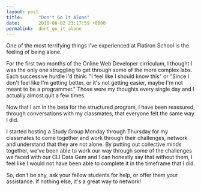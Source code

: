 ```yaml
---
layout: post
title:      "Don't Go It Alone"
date:       2018-08-02 23:17:59 +0000
permalink:  dont_go_it_alone
---
```



One of the most terrifying things I've experienced at Flatiron School is the feeling of being alone.

For the first two months of the Online Web Developer cirriculum, I thought I was the only one struggling to get through some of the more complex labs. Each successive hurdle I'd think: "I feel like I should know this" or "Since I don't feel like I'm getting better, or it's not getting easier, maybe I'm not meant to be a programmer." Those were my thoughts every single day and I actually almost quit a few times.

Now that I am in the beta for the structured program, I have been reassured, through conversations with my classmates, that everyone felt the same way I did. 

I started hosting a Study Group Monday through Thursday for my classmates to come together and work through their challenges, network and understand that they are not alone. By putting out collective minds together, we've been able to work our way through some of the challenges we faced with our CLI Data Gem and I can honestly say that without them, I feel like I would not have been able to complete it in the timeframe that I did.

So, don't be shy, ask your fellow students for help, or offer them your assistance. If nothing else, it's a great way to network!
